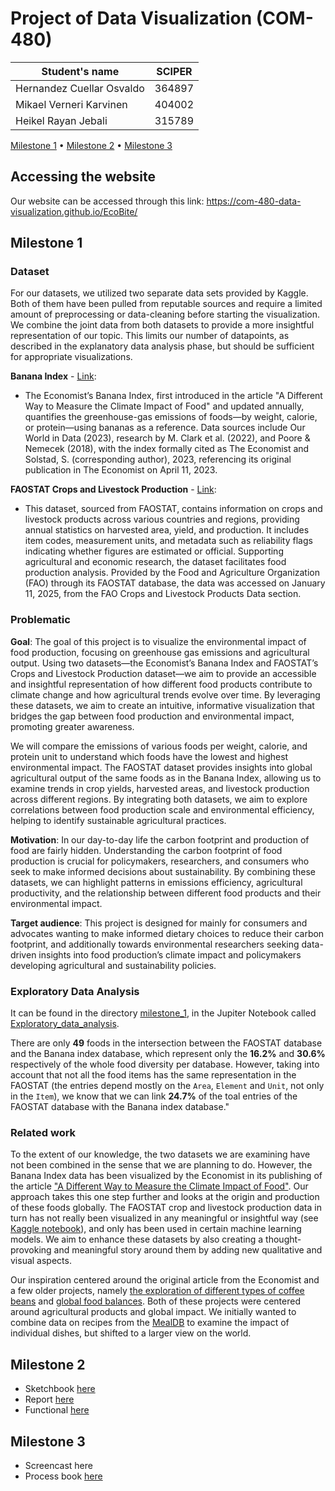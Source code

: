 # Project of Data Visualization (COM-480)

| Student's name | SCIPER |
| -------------- | ------ |
| Hernandez Cuellar Osvaldo | 364897 |
| Mikael Verneri Karvinen | 404002 |
| Heikel Rayan Jebali | 315789 |

[Milestone 1](#milestone-1) • [Milestone 2](#milestone-2) • [Milestone 3](#milestone-3)

## Accessing the website

Our website can be accessed through this link: https://com-480-data-visualization.github.io/EcoBite/

## Milestone 1

### Dataset

For our datasets, we utilized two separate data sets provided by Kaggle. Both of them have been pulled from reputable sources and require a limited amount of preprocessing or data-cleaning before starting the visualization. We combine the joint data from both datasets to provide a more insightful representation of our topic. This limits our number of datapoints, as described in the explanatory data analysis phase, but should be sufficient for appropriate visualizations.

**Banana Index** - [Link](https://www.kaggle.com/datasets/joebeachcapital/banana-index): 
- The Economist’s Banana Index, first introduced in the article "A Different Way to Measure the Climate Impact of Food" and updated annually, quantifies the greenhouse-gas emissions of foods—by weight, calorie, or protein—using bananas as a reference. Data sources include Our World in Data (2023), research by M. Clark et al. (2022), and Poore & Nemecek (2018), with the index formally cited as The Economist and Solstad, S. (corresponding author), 2023, referencing its original publication in The Economist on April 11, 2023.

**FAOSTAT Crops and Livestock Production** - [Link](https://www.kaggle.com/datasets/vijayveersingh/faostat-crops-and-livestock-data?select=Production_Crops_Livestock_E_All_Data_NOFLAG.csv):
- This dataset, sourced from FAOSTAT, contains information on crops and livestock products across various countries and regions, providing annual statistics on harvested area, yield, and production. It includes item codes, measurement units, and metadata such as reliability flags indicating whether figures are estimated or official. Supporting agricultural and economic research, the dataset facilitates food production analysis. Provided by the Food and Agriculture Organization (FAO) through its FAOSTAT database, the data was accessed on January 11, 2025, from the FAO Crops and Livestock Products Data section.

### Problematic

**Goal**: The goal of this project is to visualize the environmental impact of food production, focusing on greenhouse gas emissions and agricultural output. Using two datasets—the Economist’s Banana Index and FAOSTAT’s Crops and Livestock Production dataset—we aim to provide an accessible and insightful representation of how different food products contribute to climate change and how agricultural trends evolve over time. By leveraging these datasets, we aim to create an intuitive, informative visualization that bridges the gap between food production and environmental impact, promoting greater awareness.

We will compare the emissions of various foods per weight, calorie, and protein unit to understand which foods have the lowest and highest environmental impact. The FAOSTAT dataset provides insights into global agricultural output of the same foods as in the Banana Index, allowing us to examine trends in crop yields, harvested areas, and livestock production across different regions. By integrating both datasets, we aim to explore correlations between food production scale and environmental efficiency, helping to identify sustainable agricultural practices.

**Motivation**: In our day-to-day life the carbon footprint and production of food are fairly hidden. Understanding the carbon footprint of food production is crucial for policymakers, researchers, and consumers who seek to make informed decisions about sustainability. By combining these datasets, we can highlight patterns in emissions efficiency, agricultural productivity, and the relationship between different food products and their environmental impact.

**Target audience**: This project is designed for mainly for consumers and advocates wanting to make informed dietary choices to reduce their carbon footprint, and additionally towards environmental researchers seeking data-driven insights into food production’s climate impact and policymakers developing agricultural and sustainability policies.

### Exploratory Data Analysis

It can be found in the directory [milestone_1](/milestone_1), in the Jupiter Notebook called [Exploratory_data_analysis](/milestone_1/Exploratory_data_analysis.ipynb).

There are only **49** foods in the intersection between the FAOSTAT database and the Banana index database, which represent only the **16.2%** and **30.6%** respectively of the whole food diversity per database. However, taking into account that not all the food items has the same representation in the FAOSTAT (the entries depend mostly on the ```Area```, ```Element``` and ```Unit```, not only in the ```Item```), we know that we can link **24.7%** of the toal entries of the FAOSTAT database with the Banana index database."

### Related work

To the extent of our knowledge, the two datasets we are examining have not been combined in the sense that we are planning to do. However, the Banana Index data has been visualized by the Economist in its publishing of the article ["A Different Way to Measure the Climate Impact of Food"](https://www.economist.com/graphic-detail/2023/04/11/a-different-way-to-measure-the-climate-impact-of-food). Our approach takes this one step further and looks at the origin and production of these foods globally. The FAOSTAT crop and livestock production data in turn has not really been visualized in any meaningful or insightful way (see [Kaggle notebook](https://www.kaggle.com/code/mahmoudredagamail/faostat-agriculture-data)), and only has been used in certain machine learning models. We aim to enhance these datasets by also creating a thought-provoking and meaningful story around them by adding new qualitative and visual aspects.

Our inspiration centered around the original article from the Economist and a few older projects, namely [the exploration of different types of coffee beans](https://com-480-data-visualization.github.io/coffee_BEaN/) and [global food balances](https://com-480-data-visualization.github.io/datavis-project-2022-datagang/src/). Both of these projects were centered around agricultural products and global impact. We initially wanted to combine data on recipes from the [MealDB](https://www.themealdb.com/api.php) to examine the impact of individual dishes, but shifted to a larger view on the world.


## Milestone 2 

- Sketchbook [here](milestone_2/sketchbook.pdf)
- Report [here](milestone_2/milestone_2.pdf)
- Functional [here](https://com-480-data-visualization.github.io/EcoBite/)

## Milestone 3

- Screencast here
- Process book [here](Process%20Book.pdf)

